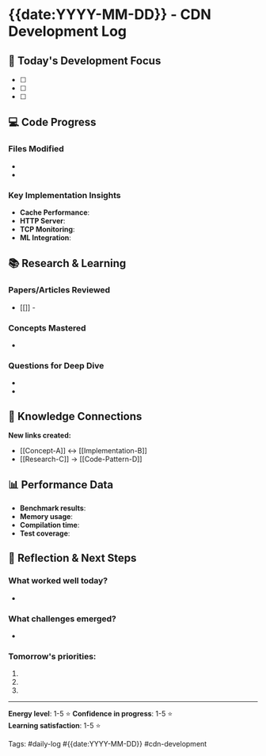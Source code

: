 # {{date:YYYY-MM-DD}} - CDN Development Log

## 🎯 Today's Development Focus
- [ ] 
- [ ] 
- [ ] 

## 💻 Code Progress
### Files Modified
- 
- 

### Key Implementation Insights
- **Cache Performance**: 
- **HTTP Server**: 
- **TCP Monitoring**: 
- **ML Integration**: 

## 📚 Research & Learning
### Papers/Articles Reviewed
- [[]] - 

### Concepts Mastered
- 

### Questions for Deep Dive
- 
- 

## 🔗 Knowledge Connections
**New links created:**
- [[Concept-A]] ↔ [[Implementation-B]]
- [[Research-C]] → [[Code-Pattern-D]]

## 📊 Performance Data
- **Benchmark results**: 
- **Memory usage**: 
- **Compilation time**: 
- **Test coverage**: 

## 🤔 Reflection & Next Steps
### What worked well today?
- 

### What challenges emerged?
- 

### Tomorrow's priorities:
1. 
2. 
3. 

---
**Energy level**: 1-5 ⭐
**Confidence in progress**: 1-5 ⭐  
**Learning satisfaction**: 1-5 ⭐

Tags: #daily-log #{{date:YYYY-MM-DD}} #cdn-development
